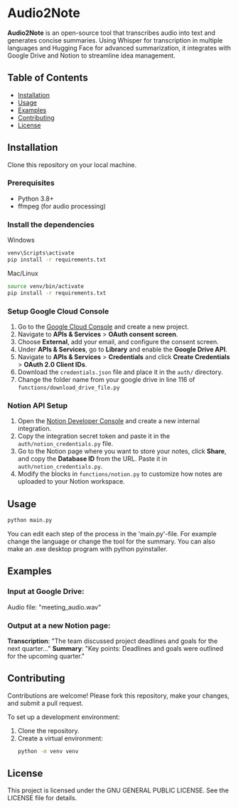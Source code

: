 # Audio2Note
**Audio2Note** is an open-source tool that transcribes audio into text and generates concise summaries. Using Whisper for transcription in multiple languages and Hugging Face for advanced summarization, it integrates with Google Drive and Notion to streamline idea management.


## Table of Contents
- [Installation](#installation)
- [Usage](#usage)
- [Examples](#examples)
- [Contributing](#contributing)
- [License](#license)

## Installation
Clone this repository on your local machine.

### Prerequisites
- Python 3.8+
- ffmpeg (for audio processing)

### Install the dependencies
Windows
```bash
venv\Scripts\activate
pip install -r requirements.txt
```

Mac/Linux
```bash
source venv/bin/activate
pip install -r requirements.txt
```

### Setup Google Cloud Console
1. Go to the [Google Cloud Console](https://console.cloud.google.com) and create a new project.
2. Navigate to **APIs & Services** > **OAuth consent screen**.
3. Choose **External**, add your email, and configure the consent screen.
4. Under **APIs & Services**, go to **Library** and enable the **Google Drive API**.
5. Navigate to **APIs & Services** > **Credentials** and click **Create Credentials** > **OAuth 2.0 Client IDs**.
6. Download the `credentials.json` file and place it in the `auth/` directory.
7. Change the folder name from your google drive in line 116 of `functions/download_drive_file.py`

### Notion API Setup
1. Open the [Notion Developer Console](https://www.notion.so/profile/integrations) and create a new internal integration.
2. Copy the integration secret token and paste it in the `auth/notion_credentials.py` file.
3. Go to the Notion page where you want to store your notes, click **Share**, and copy the **Database ID** from the URL. Paste it in `auth/notion_credentials.py`.
4. Modify the blocks in `functions/notion.py` to customize how notes are uploaded to your Notion workspace.

## Usage
```bash
python main.py
```

You can edit each step of the process in the 'main.py'-file. For example change the language or change the tool for the summary.
You can also make an .exe desktop program with python pyinstaller.

## Examples
### Input at Google Drive:
Audio file: "meeting_audio.wav"

### Output at a new Notion page:
**Transcription**: "The team discussed project deadlines and goals for the next quarter..."
**Summary**: "Key points: Deadlines and goals were outlined for the upcoming quarter."

## Contributing
Contributions are welcome! Please fork this repository, make your changes, and submit a pull request.

To set up a development environment:
1. Clone the repository.
2. Create a virtual environment:
   ```bash
   python -m venv venv
   ```

## License
This project is licensed under the GNU GENERAL PUBLIC LICENSE. See the LICENSE file for details.